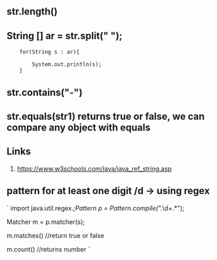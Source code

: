 ## str.length()
##  String [] ar = str.split(" ");

        for(String s : ar){
            
            System.out.println(s);
        }
        
 ## str.contains("-") 
 ## str.equals(str1) returns true or false, we can compare any object with equals
 
 ## Links 
 1. https://www.w3schools.com/java/java_ref_string.asp

## pattern for at least one digit /d -> using regex
  `
   import java.util.regex.*;Pattern p = Pattern.compile(".*\\d+.*");
   
   Matcher m = p.matcher(s);
   
   m.matches() //return true or false
   
   m.count()  //returns number
  `
